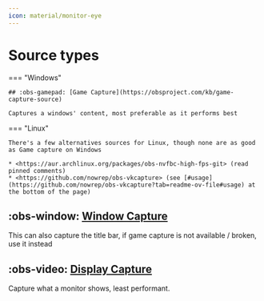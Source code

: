 ```yaml
---
icon: material/monitor-eye
---
```


# Source types


=== "Windows"

    ## :obs-gamepad: [Game Capture](https://obsproject.com/kb/game-capture-source)

    Captures a windows' content, most preferable as it performs best

=== "Linux"

    There's a few alternatives sources for Linux, though none are as good as Game capture on Windows

    * <https://aur.archlinux.org/packages/obs-nvfbc-high-fps-git> (read pinned comments)
    * <https://github.com/nowrep/obs-vkcapture> (see [#usage](https://github.com/nowrep/obs-vkcapture?tab=readme-ov-file#usage) at the bottom of the page)

## :obs-window: [Window Capture](https://obsproject.com/kb/window-capture-sources)

This can also capture the title bar, if game capture is not available / broken, use it instead

## :obs-video: [Display Capture](https://obsproject.com/kb/display-capture-sources)

Capture what a monitor shows, least performant.
